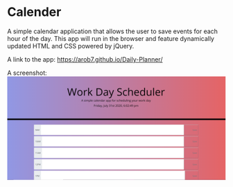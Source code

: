 # Calender
A simple calendar application that allows the user to save events for each hour of the day. 
This app will run in the browser and feature dynamically updated HTML and CSS powered by jQuery.

A link to the app: https://arob7.github.io/Daily-Planner/

A screenshot: <img src="images\screenshot.PNG">
